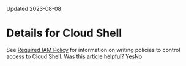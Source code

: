 Updated 2023-08-08
# Details for Cloud Shell
See [Required IAM Policy](https://docs.oracle.com/iaas/Content/API/Concepts/cloudshellintro.htm#Required_IAM_Policy) for information on writing policies to control access to Cloud Shell.
Was this article helpful?
YesNo

